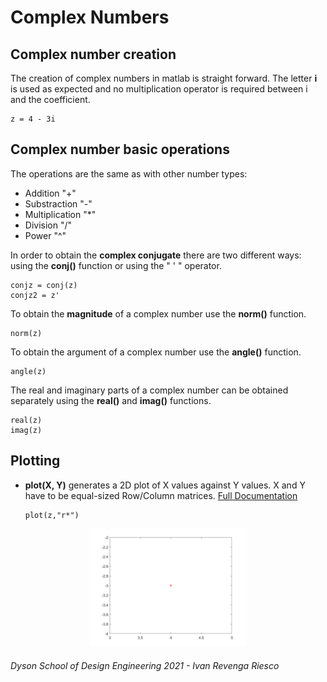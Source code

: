 # Complex Numbers

## Complex number creation
The creation of complex numbers in matlab is straight forward. The letter **i** is used as expected and no multiplication operator is required between i and the coefficient.
```matlab:Code
z = 4 - 3i
```
## Complex number basic operations
The operations are the same as with other number types:
- Addition "+"
- Substraction "-"
- Multiplication "*"
- Division "/"
- Power "^"

In order to obtain the **complex conjugate** there are two different ways: using the **conj()** function or using the " ' " operator.
```matlab:Code
conjz = conj(z)
conjz2 = z'
```

To obtain the **magnitude** of a complex number use the **norm()** function.
```matlab:Code
norm(z)
```

To obtain the argument of a complex number use the **angle()** function.

```matlab:Code
angle(z)
```

The real and imaginary parts of a complex number can be obtained separately using the **real()** and **imag()** functions.

    
```matlab:Code
real(z)
imag(z)
```
## Plotting

- **plot(X, Y)** generates a 2D plot of X values against Y values. X and Y have to be equal-sized Row/Column matrices. [Full Documentation](https://uk.mathworks.com/help/matlab/ref/plot.html)
    ```matlab:Code
    plot(z,"r*")
    ```
    
<p align="center">
<img src = "images/plot2.png" width="50%" >
</p>

###### Dyson School of Design Engineering 2021 - Ivan Revenga Riesco